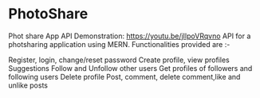 # PhotoShare
Phot share App
API Demonstration: https://youtu.be/jIlpoVRqvno 
API for a photsharing application using MERN. Functionalities provided are :-

Register, login, change/reset password
Create profile, view profiles
Suggestions
Follow and Unfollow other users
Get profiles of followers and following users
Delete profile
Post, comment, delete comment,like and unlike posts
